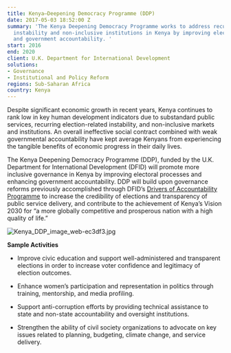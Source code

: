 ```yaml
---
title: Kenya–Deepening Democracy Programme (DDP)
date: 2017-05-03 18:52:00 Z
summary: 'The Kenya Deepening Democracy Programme works to address recurring political
  instability and non-inclusive institutions in Kenya by improving electoral processes
  and government accountability. '
start: 2016
end: 2020
client: U.K. Department for International Development
solutions:
- Governance
- Institutional and Policy Reform
regions: Sub-Saharan Africa
country: Kenya
---
```


Despite significant economic growth in recent years, Kenya continues to rank low in key human development indicators due to substandard public services, recurring election-related instability, and non-inclusive markets and institutions. An overall ineffective social contract combined with weak governmental accountability have kept average Kenyans from experiencing the tangible benefits of economic progress in their daily lives.

The Kenya Deepening Democracy Programme (DDP), funded by the U.K. Department for International Development (DFID) will promote more inclusive governance in Kenya by improving electoral processes and enhancing government accountability. DDP will build upon governance reforms previously accomplished through DFID’s [Drivers of Accountability Programme](https://www.dai.com/our-work/projects/kenya-drivers-accountability-programme-dap) to increase the credibility of elections and transparency of public service delivery, and contribute to the achievement of Kenya’s Vision 2030 for “a more globally competitive and prosperous nation with a high quality of life.”

![Kenya_DDP_image_web-ec3df3.jpg](/uploads/Kenya_DDP_image_web-ec3df3.jpg)

**Sample Activities**

* Improve civic education and support well-administered and transparent elections in order to increase voter confidence and legitimacy of election outcomes.

* Enhance women’s participation and representation in politics through training, mentorship, and media profiling.

* Support anti-corruption efforts by providing technical assistance to state and non-state accountability and oversight institutions.

* Strengthen the ability of civil society organizations to advocate on key issues related to planning, budgeting, climate change, and service delivery.